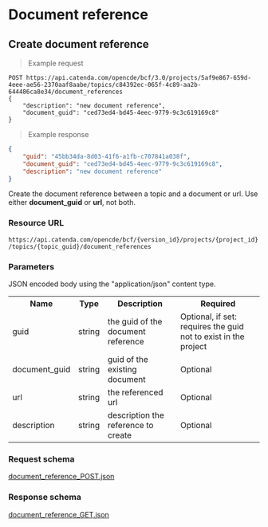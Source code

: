 # Document reference

## Create document reference

> Example request
```http
POST https://api.catenda.com/opencde/bcf/3.0/projects/5af9e867-659d-4eee-ae56-2370aaf8aabe/topics/c84392ec-065f-4c89-aa2b-644486ca8e34/document_references
{
    "description": "new document reference",
    "document_guid": "ced73ed4-bd45-4eec-9779-9c3c619169c8"
}
```

> Example response
```json
{
    "guid": "45bb34da-8d03-41f6-a1fb-c707841a038f",
    "document_guid": "ced73ed4-bd45-4eec-9779-9c3c619169c8",
    "description": "new document reference"
}
```

Create the document reference between a topic and a document or url. Use either **document_guid** or **url**, not both.

### Resource URL

`https://api.catenda.com/opencde/bcf/{version_id}/projects/{project_id}/topics/{topic_guid}/document_references`

### Parameters

JSON encoded body using the "application/json" content type.

<table class="table">
    <tr><th>Name</th><th>Type</th><th>Description</th><th>Required</th></tr>
    <tr>
        <td>guid</td>
        <td>string</td>
        <td>the guid of the document reference</td>
        <td>Optional, if set: requires the guid not to exist in the project</td>
    </tr>
    <tr>
        <td>document_guid</td>
        <td>string</td>
        <td>guid of the existing document</td>
        <td>Optional</td>
    </tr>
    <tr>
        <td>url</td>
        <td>string</td>
        <td>the referenced url</td>
        <td>Optional</td>
    </tr>
    <tr>
        <td>description</td>
        <td>string</td>
        <td>description the reference to create</td>
        <td>Optional</td>
    </tr>
</table>

### Request schema
[document_reference_POST.json](https://github.com/buildingSMART/BCF-API/blob/release_3_0/Schemas_draft-03/Collaboration/DocumentReference/document_reference_POST.json)

### Response schema
[document_reference_GET.json](https://github.com/buildingSMART/BCF-API/blob/release_3_0/Schemas_draft-03/Collaboration/DocumentReference/document_reference_GET.json)


